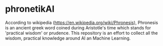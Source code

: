 # phronetikAI

According to wikipedia (https://en.wikipedia.org/wiki/Phronesis), Phronesis is an ancient greek word coined during Aristotle's time which stands for 'practical wisdom' or prudence.
This repository is an effort to collect all the wisdom, practical knowledge around AI an Machine Learning.